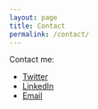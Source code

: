 ```yaml
---
layout: page
title: Contact
permalink: /contact/
---
```


Contact me:

* [Twitter](https://twitter.com/alun404)
* [LinkedIn](https://www.linkedin.com/in/alun404)
* [Email](mailto:alun+blog@badgerous.net)
